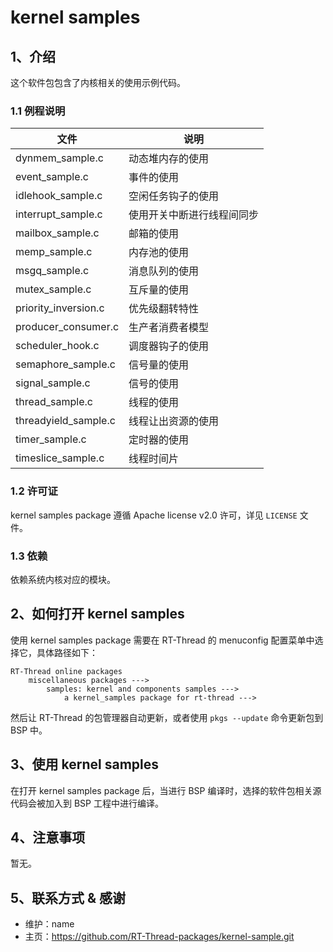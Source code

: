 # kernel samples

## 1、介绍

这个软件包包含了内核相关的使用示例代码。

### 1.1 例程说明

| 文件 | 说明 |
| ---- | ---- |
| dynmem_sample.c | 动态堆内存的使用 |
| event_sample.c  | 事件的使用 |
| idlehook_sample.c  | 空闲任务钩子的使用 |
| interrupt_sample.c | 使用开关中断进行线程间同步 |
| mailbox_sample.c | 邮箱的使用 |
| memp_sample.c  | 内存池的使用 |
| msgq_sample.c | 消息队列的使用 |
| mutex_sample.c  | 互斥量的使用 |
| priority_inversion.c | 优先级翻转特性 |
| producer_consumer.c | 生产者消费者模型 |
| scheduler_hook.c | 调度器钩子的使用 |
| semaphore_sample.c | 信号量的使用|
| signal_sample.c  | 信号的使用 |
| thread_sample.c | 线程的使用 |
|threadyield_sample.c|线程让出资源的使用|
| timer_sample.c  | 定时器的使用 |
| timeslice_sample.c  | 线程时间片 |

### 1.2 许可证

kernel samples package 遵循 Apache license v2.0 许可，详见 `LICENSE` 文件。

### 1.3 依赖

依赖系统内核对应的模块。

## 2、如何打开 kernel samples

使用 kernel samples package 需要在 RT-Thread 的 menuconfig 配置菜单中选择它，具体路径如下：

```
RT-Thread online packages
    miscellaneous packages --->
        samples: kernel and components samples --->
            a kernel_samples package for rt-thread --->

```

然后让 RT-Thread 的包管理器自动更新，或者使用 `pkgs --update` 命令更新包到 BSP 中。

## 3、使用 kernel samples

在打开 kernel samples package 后，当进行 BSP 编译时，选择的软件包相关源代码会被加入到 BSP 工程中进行编译。

## 4、注意事项

暂无。

## 5、联系方式 & 感谢

* 维护：name
* 主页：https://github.com/RT-Thread-packages/kernel-sample.git
